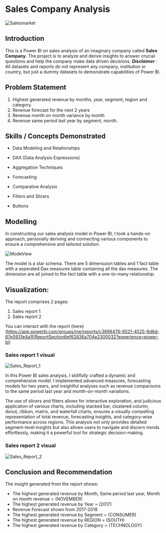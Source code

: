 # Sales Company Analysis

![Salesmarket](https://github.com/habeebsalaudeen/Sales-Company-Analysis/assets/97491265/a6955e73-c5c8-4dfb-b905-25071998bdf9)

## Introduction
This is a Power BI on sales analysis of an imaginary company called **Sales Company**.
The project is to analyze and derive insights to answer crucial questions and help the company make data driven 
decisions.
**_Disclaimer_** : All datasets and reports do not represent any company, institution or country, but just a 
dummy datasets to demonstrate capabilities of Power BI.

## Problem Statement
1. Highest generated revenue by months, year, segment, region and category.
2. Revenue forecast for the next 2 years
3. Revenue month on month variance by month
4. Revenue same period last year by segment, month.

## Skills / Concepts Demonstrated
- Data Modeling and Relationships
- DAX (Data Analysis Expressions)
- Aggregation Techniques
- Forecasting 

- Comparative Analysis
- Filters and Slicers
- Buttons

## Modelling
In constructing our sales analysis model in Power BI, I took a hands-on approach, personally deriving and connecting 
various components to ensure a comprehensive and tailored solution. 

![ModeView](https://github.com/habeebsalaudeen/Sales-Company-Analysis/assets/97491265/e1102430-4fd3-4cf4-a091-1e5482fd57f1)


The model is a star schema.
There are 5 dimensuion tables and 1 fact table with a seperated Dax measures table containing all the dax measures. The dimension are all joined to the fact table with a one-to-many relationship.

## Visualization:

The report comprises 2 pages:
1. Sales report 1
2. Sales report 2

You can interact with the report {here} 
(https://app.powerbi.com/groups/me/reports/c3696476-6521-4525-9d6d-87e5931e4a1f/ReportSection6ef62836a704e2300032?experience=power-bi)

### Sales report 1 visual
![Sales_Report_1](https://github.com/habeebsalaudeen/Sales-Company-Analysis/assets/97491265/a79f644e-15bf-48b6-b1ed-71846cefd721)

In this Power BI sales analysis, I skillfully crafted a dynamic and comprehensive model. I implemented advanced measures, forecasting models for two years, and insightful analyses such as revenue comparisons to the same period last year and month-on-month variations.

The use of slicers and filters allows for interactive exploration, and judicious application of various charts, including stacked bar, clustered column, donut, ribbon, matrix, and waterfall charts, ensures a visually compelling representation of total revenue, forecasting insights, and category-wise performance across regions. This analysis not only provides detailed segment-level insights but also allows users to navigate and discern trends effortlessly, making it a powerful tool for strategic decision-making.

### Sales report 2 visual
![Sales_Report_2](https://github.com/habeebsalaudeen/Sales-Company-Analysis/assets/97491265/00273e11-8562-4ae2-a345-750fd8a4d728)

## Conclusion and Recommendation
The insight generated from the report shows:
- The highest generated revenue by Month, Same period last year, Month on month revenue = (NOVEMBER)
- The highest generated revenue by Year = (2017)
- Revenue Forecast shown from 2017-2018
- The highest generated revenue by Segment = (CONSUMER)
- The highest generated revenue by REGION = (SOUTH)
- The highest generated revenue by Category = (TECHNOLOGY)
